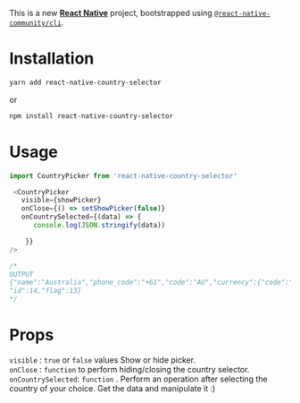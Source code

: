 This is a new [**React Native**](https://reactnative.dev) project, bootstrapped using [`@react-native-community/cli`](https://github.com/react-native-community/cli).

# Installation
```bash
yarn add react-native-country-selector
```
or
```bash
npm install react-native-country-selector
```
# Usage 
```JavaScript
import CountryPicker from 'react-native-country-selector'

 <CountryPicker
   visible={showPicker}
   onClose={() => setShowPicker(false)}
   onCountrySelected={(data) => {
      console.log(JSON.stringify(data))

    }}
/>

/*
OUTPUT
{"name":"Australia","phone_code":"+61","code":"AU","currency":{"code":"AUD","name":"Dollar","symbol":"$"},
"id":14,"flag":13}
*/
```

# Props

```visible``` :  ```true``` or ```false``` values Show or hide picker. 
<br>
```onClose``` :  ```function``` to perform hiding/closing the country selector. <br>
```onCountrySelected```: ```function``` . Perform an operation after selecting the country of your choice. Get the data and manipulate it :)



 